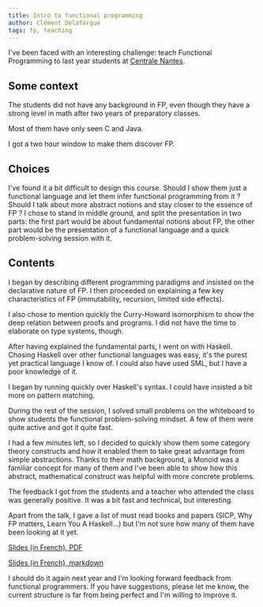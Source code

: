 ```yaml
---
title: Intro to functional programming
author: Clément Delafargue
tags: fp, teaching
---
```


I've been faced with an interesting challenge: teach Functional Programming
to last year students at [Centrale Nantes](http://www.ec-nantes.fr).

## Some context

The students did not have any background in FP, even though they have a strong
level in math after two years of preparatory classes.

Most of them have only seen C and Java.

I got a two hour window to make them discover FP.

## Choices

I've found it a bit difficult to design this course. Should I show them just a
functional language and let them infer functional programming from it ? Should
I talk about more abstract notions and stay closer to the essence of FP ?
I chose to stand in middle ground, and split the presentation in two parts:
the first part would be about fundamental notions about FP, the other part
would be the presentation of a functional language and a quick problem-solving
session with it.

## Contents

I began by describing different programming paradigms and insisted on the
declarative nature of FP. I then proceeded on explaining a few key
characteristics of FP (immutability, recursion, limited side effects).

I also chose to mention quickly the Curry-Howard isomorphism to show the deep
relation between proofs and programs. I did not have the time to elaborate on
type systems, though.

After having explained the fundamental parts, I went on with Haskell. Chosing
Haskell over other functional languages was easy, it's the purest yet
practical language I know of. I could also have used SML, but I have a poor
knowledge of it.

I began by running quickly over Haskell's syntax. I could have insisted a bit
more on pattern matching.

During the rest of the session, I solved small problems on the whiteboard to
show students the functional problem-solving mindset. A few of them were quite
active and got it quite fast.

I had a few minutes left, so I decided to quickly show them some category
theory constructs and how it enabled them to take great advantage from simple
abstractions. Thanks to their math background, a Monoid was a familiar concept
for many of them and I've been able to show how this abstract, mathematical
construct was helpful with more concrete problems.

The feedback I got from the students and a teacher who attended the class was
generally positive. It was a bit fast and technical, but interesting.

Apart from the talk, I gave a list of must read books and papers (SICP, Why FP
matters, Learn You A Haskell…) but I'm not sure how many of them have been
looking at it yet.

[Slides (in French), PDF](/files/intro_fp.pdf)

[Slides (in French), markdown](https://github.com/divarvel/gelol-exolang/blob/master/slides.md)

I should do it again next year and I'm looking forward feedback from
functional programmers. If you have suggestions, please let me know, the
current structure is far from being perfect and I'm willing to improve it.
